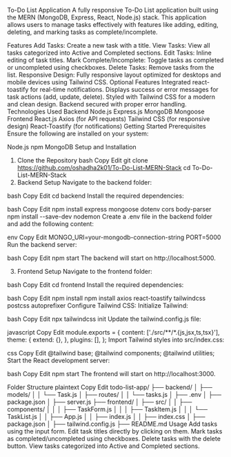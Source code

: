 To-Do List Application
A fully responsive To-Do List application built using the MERN (MongoDB, Express, React, Node.js) stack. This application allows users to manage tasks effectively with features like adding, editing, deleting, and marking tasks as complete/incomplete.

Features
Add Tasks: Create a new task with a title.
View Tasks: View all tasks categorized into Active and Completed sections.
Edit Tasks: Inline editing of task titles.
Mark Complete/Incomplete: Toggle tasks as completed or uncompleted using checkboxes.
Delete Tasks: Remove tasks from the list.
Responsive Design: Fully responsive layout optimized for desktops and mobile devices using Tailwind CSS.
Optional Features
Integrated react-toastify for real-time notifications.
Displays success or error messages for task actions (add, update, delete).
Styled with Tailwind CSS for a modern and clean design.
Backend secured with proper error handling.
Technologies Used
Backend
Node.js
Express.js
MongoDB
Mongoose
Frontend
React.js
Axios (for API requests)
Tailwind CSS (for responsive design)
React-Toastify (for notifications)
Getting Started
Prerequisites
Ensure the following are installed on your system:

Node.js
npm
MongoDB
Setup and Installation
1. Clone the Repository
bash
Copy
Edit
git clone https://github.com/oshadha2k01/To-Do-List-MERN-Stack
cd To-Do-List-MERN-Stack
2. Backend Setup
Navigate to the backend folder:

bash
Copy
Edit
cd backend
Install the required dependencies:

bash
Copy
Edit
npm install express mongoose dotenv cors body-parser
npm install --save-dev nodemon
Create a .env file in the backend folder and add the following content:

env
Copy
Edit
MONGO_URI=your-mongodb-connection-string
PORT=5000
Run the backend server:

bash
Copy
Edit
npm start
The backend will start on http://localhost:5000.

3. Frontend Setup
Navigate to the frontend folder:

bash
Copy
Edit
cd frontend
Install the required dependencies:

bash
Copy
Edit
npm install
npm install axios react-toastify tailwindcss postcss autoprefixer
Configure Tailwind CSS:
Initialize Tailwind:

bash
Copy
Edit
npx tailwindcss init
Update the tailwind.config.js file:

javascript
Copy
Edit
module.exports = {
  content: ['./src/**/*.{js,jsx,ts,tsx}'],
  theme: {
    extend: {},
  },
  plugins: [],
};
Import Tailwind styles into src/index.css:

css
Copy
Edit
@tailwind base;
@tailwind components;
@tailwind utilities;
Start the React development server:

bash
Copy
Edit
npm start
The frontend will start on http://localhost:3000.

Folder Structure
plaintext
Copy
Edit
todo-list-app/
├── backend/
│   ├── models/
│   │   └── Task.js
│   ├── routes/
│   │   └── tasks.js
│   ├── .env
│   ├── package.json
│   ├── server.js
├── frontend/
│   ├── src/
│   │   ├── components/
│   │   │   ├── TaskForm.js
│   │   │   ├── TaskItem.js
│   │   │   └── TaskList.js
│   │   ├── App.js
│   │   ├── index.js
│   │   ├── index.css
│   ├── package.json
│   ├── tailwind.config.js
├── README.md
Usage
Add tasks using the input form.
Edit task titles directly by clicking on them.
Mark tasks as completed/uncompleted using checkboxes.
Delete tasks with the delete button.
View tasks categorized into Active and Completed sections.


